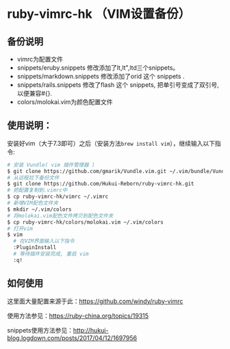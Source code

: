 # ruby-vimrc-hk （VIM设置备份）

## 备份说明

- vimrc为配置文件
- snippets/eruby.snippets 修改添加了lt,lt",ltd三个snippets。
- snippets/markdown.snippets 修改添加了orid 这个 snippets .
- snippets/rails.snippets 修改了flash 这个 snippets, 把单引号变成了双引号,以便兼容#{}.
- colors/molokai.vim为颜色配置文件

## 使用说明：

安装好vim（大于7.3即可）之后（安装方法`brew install vim`），继续输入以下指令:

```bash
# 安装 Vundle( vim 插件管理器 )
$ git clone https://github.com/gmarik/Vundle.vim.git ~/.vim/bundle/Vundle.vim
# 从远程拉下备份文件
$ git clone https://github.com/Hukui-Reborn/ruby-vimrc-hk.git
# 把配置复制到.vimrc中
$ cp ruby-vimrc-hk/vimrc ~/.vimrc
# 新增VIM配色文件夹
$ mkdir ~/.vim/colors
# 将molokai.vim配色文件拷贝到配色文件夹
$ cp ruby-vimrc-hk/colors/molokai.vim ~/.vim/colors
# 打开vim
$ vim
  # 在VIM界面输入以下指令
  :PluginInstall
  # 等待插件安装完成, 重启 vim
  :q!
```

## 如何使用

这里面大量配置来源于此：https://github.com/windy/ruby-vimrc

使用方法参见：https://ruby-china.org/topics/19315

snippets使用方法参见：http://hukui-blog.logdown.com/posts/2017/04/12/1697956
